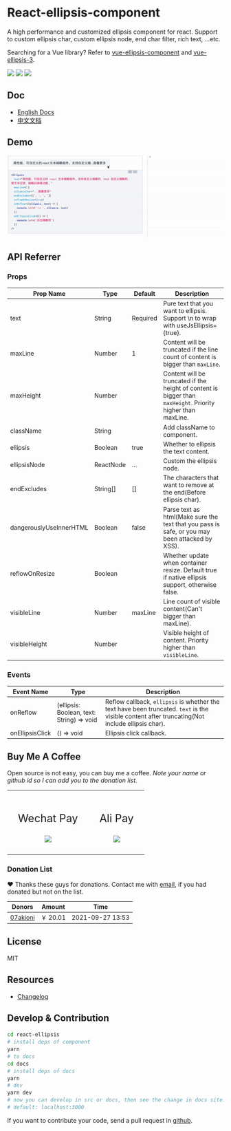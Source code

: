 # React-ellipsis-component

A high performance and customized ellipsis component for react. Support to custom ellipsis char, custom ellipsis node, end char filter, rich text, ...etc.

Searching for a Vue library? Refer to [vue-ellipsis-component](https://github.com/ruofee/vue-ellipsis-component) and [vue-ellipsis-3](https://github.com/ruofee/vue-ellipsis-3).

![](https://img.shields.io/npm/v/react-ellipsis-component.svg) ![](https://img.shields.io/npm/dt/react-ellipsis-component.svg) ![](https://img.shields.io/badge/language-javascript-yellow.svg)

## Doc

- [English Docs](http://react-ellipsis.quincychen.cn/)
- [中文文档](http://react-ellipsis.quincychen.cn/zh/)

## Demo

![demo](./images/demo.gif)

## API Referrer

### Props

| Prop Name               | Type      | Default  | Description                                                  |
| ----------------------- | --------- | -------- | ------------------------------------------------------------ |
| text                    | String    | Required | Pure text that you want to ellipsis. Support \n to wrap with useJsEllipsis={true}. |
| maxLine                 | Number    | 1        | Content will be truncated if the line count of content is bigger than `maxLine`. |
| maxHeight               | Number    |          | Content will be truncated if the height of content is bigger than `maxHeight`. Priority higher than maxLine. |
| className               | String    |          | Add className to component.                                  |
| ellipsis                | Boolean   | true     | Whether to ellipsis the text content.                        |
| ellipsisNode            | ReactNode | …        | Custom the ellipsis node.                                    |
| endExcludes             | String[]  | []       | The characters that want to remove at the end(Before ellipsis char). |
| dangerouslyUseInnerHTML | Boolean   | false    | Parse text as html(Make sure the text that you pass is safe, or you may been attacked by XSS). |
| reflowOnResize          | Boolean   |          | Whether update when container resize. Default true if native ellipsis support, otherwise false. |
| visibleLine             | Number    | maxLine  | Line count of visible content(Can't bigger than maxLine).    |
| visibleHeight           | Number    |          | Visible height of content. Priority higher than `visibleLine`. |

### Events

| Event Name      | Type                                      | Description                                                  |
| --------------- | ----------------------------------------- | ------------------------------------------------------------ |
| onReflow        | (ellipsis: Boolean, text: String) => void | Reflow callback, `ellipsis` is whether the text have been truncated. `text` is the visible content after truncating(Not include ellipsis char). |
| onEllipsisClick | () => void                                | Ellipsis click callback.                                     |

## Buy Me A Coffee

Open source is not easy, you can buy me a coffee. _Note your name or github id so I can add you to the donation list._

<table style="margin-left: auto; margin-right: auto;">
	<tr>
		<td style="padding: 25px;text-align:center;">
      <p style="font-size:25px;">Wechat Pay</p>
			<img src="https://user-images.githubusercontent.com/10976378/61703600-7e66f900-ad74-11e9-9eab-9ec57d1cf7e0.png">
		</td>
		<td style="padding: 25px;text-align:center;">
      <p style="font-size:25px;">Ali Pay</p>
			<img src="https://user-images.githubusercontent.com/10976378/61703625-9179c900-ad74-11e9-936c-9cf5b7d59aa7.png">
		</td>
	</tr>
</table>

### Donation List

❤️ Thanks these guys for donations. Contact me with <a href="mailto:mail@quincychen.cn" target="_blank" rel="noopener noreferrer nofollow" title="EMail">email</a>, if you had donated but not on the list.

| Donors                                  | Amount   | Time             |
| --------------------------------------- | -------- | ---------------- |
| [07akioni](https://github.com/07akioni) | ￥ 20.01 | 2021-09-27 13:53 |

## License

MIT

## Resources

- [Changelog](https://github.com/chenquincy/react-ellipsis/blob/master/CHANGELOG.md)

## Develop & Contribution

```sh
cd react-ellipsis
# install deps of component
yarn
# to docs
cd docs
# install deps of docs
yarn
# dev
yarn dev
# now you can develop in src or docs, then see the change in docs site.
# default: localhost:3000
```

If you want to contribute your code, send a pull request in [github](https://github.com/chenquincy/react-ellipsis/pulls).
